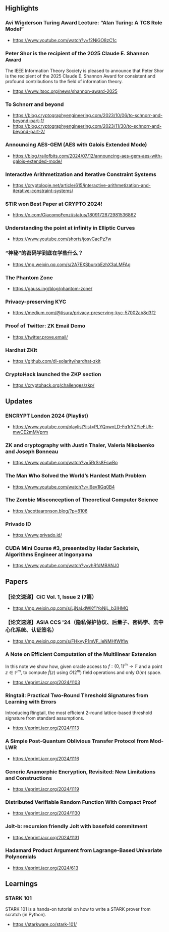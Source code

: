 ## Highlights
### Avi Wigderson Turing Award Lecture: “Alan Turing: A TCS Role Model”
- <https://www.youtube.com/watch?v=f2NiGO8zC1c>
### Peter Shor is the recipient of the 2025 Claude E. Shannon Award
The IEEE Information Theory Society is pleased to announce that Peter Shor is the recipient of the 2025 Claude E. Shannon Award for consistent and profound contributions to the field of information theory.
- <https://www.itsoc.org/news/shannon-award-2025>
### To Schnorr and beyond
- <https://blog.cryptographyengineering.com/2023/10/06/to-schnorr-and-beyond-part-1/>
- <https://blog.cryptographyengineering.com/2023/11/30/to-schnorr-and-beyond-part-2/>
### Announcing AES-GEM (AES with Galois Extended Mode)
- <https://blog.trailofbits.com/2024/07/12/announcing-aes-gem-aes-with-galois-extended-mode/>
### Interactive Arithmetization and Iterative Constraint Systems
- <https://cryptologie.net/article/615/interactive-arithmetization-and-iterative-constraint-systems/>
### STIR won Best Paper at CRYPTO 2024!
- <https://x.com/GiacomoFenzi/status/1809172872981536862>
### Understanding the point at infinity in Elliptic Curves
- <https://www.youtube.com/shorts/josvCacPz7w>
### “神秘”的密码学到底在学些什么？
- <https://mp.weixin.qq.com/s/2A7EXSburxbEzhX3aLMFAg>
### The Phantom Zone
- <https://gauss.ing/blog/phantom-zone/>

### Privacy-preserving KYC
- <https://medium.com/@tisura/privacy-preserving-kyc-57002ab8d3f2>
### Proof of Twitter: ZK Email Demo
- <https://twitter.prove.email/>
### Hardhat ZKit
- <https://github.com/dl-solarity/hardhat-zkit>
### CryptoHack launched the ZKP section
- <https://cryptohack.org/challenges/zkp/>

## Updates
### ENCRYPT London 2024 (Playlist)
- <https://www.youtube.com/playlist?list=PLYQnwnLD-Fq1rYZYieFU5-mwCE2mMVprm>
### ZK and cryptography with Justin Thaler, Valeria Nikolaenko and Joseph Bonneau
- <https://www.youtube.com/watch?v=5RrSs8FswBo>
### The Man Who Solved the World’s Hardest Math Problem
- <https://www.youtube.com/watch?v=l6ev1lGq0B4>
### The Zombie Misconception of Theoretical Computer Science
- <https://scottaaronson.blog/?p=8106>
### Privado ID
- <https://www.privado.id/>
### CUDA Mini Course #3, presented by Hadar Sackstein, Algorithms Engineer at Ingonyama
- <https://www.youtube.com/watch?v=vhRfdMBANJ0>

## Papers

### 【论文速递】CiC Vol. 1, Issue 2 (7篇）
- <https://mp.weixin.qq.com/s/LjNaLdWKf1YoNjL_b3IHMQ>
### 【论文速递】ASIA CCS '24（隐私保护协议、后量子、密码学、去中心化系统、认证签名）
- <https://mp.weixin.qq.com/s/FHkvyP1mVF_leNMHfWIflw>
### A Note on Efficient Computation of the Multilinear Extension
In this note we show how, given oracle access to $f:\{0,1\}^m \rightarrow \mathbb{F}$ and a point $z \in \mathbb{F}^m$, to compute $\hat{f}(z)$ using $O\left(2^m\right)$ field operations and only $O(m)$ space. 
- <https://eprint.iacr.org/2024/1103>
### Ringtail: Practical Two-Round Threshold Signatures from Learning with Errors
Introducing Ringtail, the most efficient 2-round lattice-based threshold signature from standard assumptions.
- <https://eprint.iacr.org/2024/1113>
### A Simple Post-Quantum Oblivious Transfer Protocol from Mod-LWR
- <https://eprint.iacr.org/2024/1116>
### Generic Anamorphic Encryption, Revisited: New Limitations and Constructions
- <https://eprint.iacr.org/2024/1119>
### Distributed Verifiable Random Function With Compact Proof
- <https://eprint.iacr.org/2024/1130>
### Jolt-b: recursion friendly Jolt with basefold commitment
- <https://eprint.iacr.org/2024/1131>
### Hadamard Product Argument from Lagrange-Based Univariate Polynomials
- <https://eprint.iacr.org/2024/613>

## Learnings
### STARK 101
STARK 101 is a hands-on tutorial on how to write a STARK prover from scratch (in Python).
- <https://starkware.co/stark-101/>
